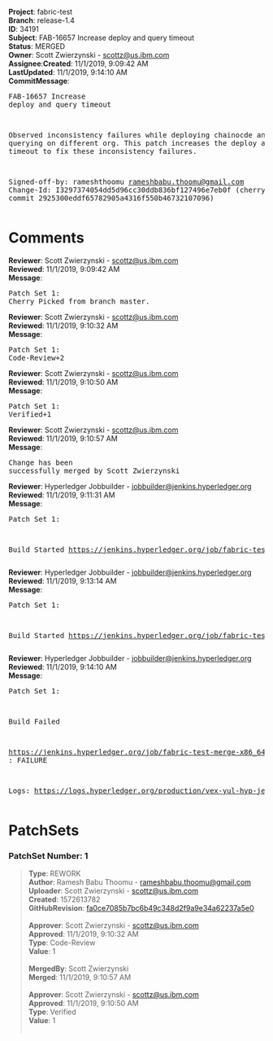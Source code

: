 <strong>Project</strong>: fabric-test</br><strong>Branch</strong>: release-1.4<br><strong>ID</strong>: 34191<br><strong>Subject</strong>: FAB-16657 Increase deploy and query timeout<br><strong>Status</strong>: MERGED<br><strong>Owner</strong>: Scott Zwierzynski - scottz@us.ibm.com<br><strong>Assignee</strong>:<strong>Created</strong>: 11/1/2019, 9:09:42 AM<br><strong>LastUpdated</strong>: 11/1/2019, 9:14:10 AM<br><strong>CommitMessage</strong>:<br><pre>FAB-16657 Increase deploy and query timeout

Observed inconsistency failures while deploying chainocde and
querying on different org. This patch increases the deploy and query
timeout to fix these inconsistency failures.

Signed-off-by: rameshthoomu <rameshbabu.thoomu@gmail.com>
Change-Id: I3297374054dd5d96cc30ddb836bf127496e7eb0f
(cherry picked from commit 2925300eddf65782905a4316f550b46732107096)
</pre><h1>Comments</h1><strong>Reviewer</strong>: Scott Zwierzynski - scottz@us.ibm.com<br><strong>Reviewed</strong>: 11/1/2019, 9:09:42 AM<br><strong>Message</strong>: <pre>Patch Set 1: Cherry Picked from branch master.</pre><strong>Reviewer</strong>: Scott Zwierzynski - scottz@us.ibm.com<br><strong>Reviewed</strong>: 11/1/2019, 9:10:32 AM<br><strong>Message</strong>: <pre>Patch Set 1: Code-Review+2</pre><strong>Reviewer</strong>: Scott Zwierzynski - scottz@us.ibm.com<br><strong>Reviewed</strong>: 11/1/2019, 9:10:50 AM<br><strong>Message</strong>: <pre>Patch Set 1: Verified+1</pre><strong>Reviewer</strong>: Scott Zwierzynski - scottz@us.ibm.com<br><strong>Reviewed</strong>: 11/1/2019, 9:10:57 AM<br><strong>Message</strong>: <pre>Change has been successfully merged by Scott Zwierzynski</pre><strong>Reviewer</strong>: Hyperledger Jobbuilder - jobbuilder@jenkins.hyperledger.org<br><strong>Reviewed</strong>: 11/1/2019, 9:11:31 AM<br><strong>Message</strong>: <pre>Patch Set 1:

Build Started https://jenkins.hyperledger.org/job/fabric-test-verify-x86_64/3920/</pre><strong>Reviewer</strong>: Hyperledger Jobbuilder - jobbuilder@jenkins.hyperledger.org<br><strong>Reviewed</strong>: 11/1/2019, 9:13:14 AM<br><strong>Message</strong>: <pre>Patch Set 1:

Build Started https://jenkins.hyperledger.org/job/fabric-test-merge-x86_64/845/</pre><strong>Reviewer</strong>: Hyperledger Jobbuilder - jobbuilder@jenkins.hyperledger.org<br><strong>Reviewed</strong>: 11/1/2019, 9:14:10 AM<br><strong>Message</strong>: <pre>Patch Set 1:

Build Failed 

https://jenkins.hyperledger.org/job/fabric-test-merge-x86_64/845/ : FAILURE

Logs: https://logs.hyperledger.org/production/vex-yul-hyp-jenkins-3/fabric-test-merge-x86_64/845</pre><h1>PatchSets</h1><h3>PatchSet Number: 1</h3><blockquote><strong>Type</strong>: REWORK<br><strong>Author</strong>: Ramesh Babu Thoomu - rameshbabu.thoomu@gmail.com<br><strong>Uploader</strong>: Scott Zwierzynski - scottz@us.ibm.com<br><strong>Created</strong>: 1572613782<br><strong>GitHubRevision</strong>: [fa0ce7085b7bc6b49c348d2f9a9e34a62237a5e0](https://github.com/hyperledger/fabric-test/commit/fa0ce7085b7bc6b49c348d2f9a9e34a62237a5e0)<br><br><strong>Approver</strong>: Scott Zwierzynski - scottz@us.ibm.com<br><strong>Approved</strong>: 11/1/2019, 9:10:32 AM<br><strong>Type</strong>: Code-Review<br><strong>Value</strong>: 1<br><br><strong>MergedBy</strong>: Scott Zwierzynski<br><strong>Merged</strong>: 11/1/2019, 9:10:57 AM<br><br><strong>Approver</strong>: Scott Zwierzynski - scottz@us.ibm.com<br><strong>Approved</strong>: 11/1/2019, 9:10:50 AM<br><strong>Type</strong>: Verified<br><strong>Value</strong>: 1<br><br></blockquote>